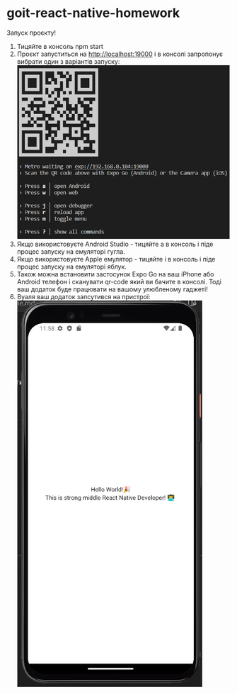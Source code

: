 # goit-react-native-homework

Запуск проєкту!

1. Тицяйте в консоль npm start
2. Проєкт запуститься на [http://localhost:19000](http://localhost:19000) і в консолі запропонує вибрати один з варіантів запуску:
   ![Console commands](./assets/start-commands.png)
3. Якщо використовуєте Android Studio - тицяйте a в консоль і піде процес запуску на емуляторі гугла.
4. Якщо використовуєте Apple емулятор - тицяйте i в консоль і піде процес запуску на емуляторі яблук.
5. Також можна встановити застосунок Expo Go на ваш iPhone або Android телефон і сканувати qr-code який ви бачите в консолі.
   Тоді ваш додаток буде працювати на вашому улюбленому гаджеті!
6. Вуаля ваш додаток запсутився на пристрої:
   ![Android emulator](./assets/android-emulator.png)
